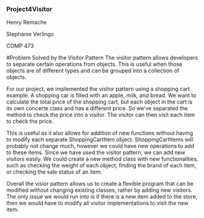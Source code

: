 ### Project4Visitor
Henry Remache

Stephanie Verlingo

COMP 473

#Problem Solved by the Visitor Pattern
The visitor pattern allows developers to separate certain operations from objects. This is useful when those objects
are of different types and can be grouped into a collection of objects.

For our project, we implemented the visitor pattern using a shopping cart example. A shopping car is filled with 
an apple, milk, and bread. We want to calculate the total price of the shopping cart, but each object in the cart is its 
own concerte class and has a different price.  So we've separated the method to check the price into a visitor. The visitor
can then visit each item to check the price.

This is useful as it also allows for addition of new functions without having to modify each separate ShoppingCartItem object.
ShoppingCartItems will probably not change much, however we could have new operations to add to these items. 
Since we have used the visitor pattern, we can add new visitors easily. We could create a new method class with new 
functionalities, such as checking the weight of each object, finding the brand of each item, or checking the sale status of an item. 

Overall the visior pattern allows us to create a flexible program that can be modified without changing existing 
classes, rather by adding new visitors. The only issue we would run into is if there is a new item added to the store, then 
we would have to modify all visitor implementations to visit the new item.
